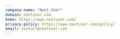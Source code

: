 ```yaml
---
company-name: "Next User"
domain: nextuser.com
home: https://www.nextuser.com/
privacy-policy: https://www.nextuser.com/policy/
email: contact@nextuser.com
---
```




